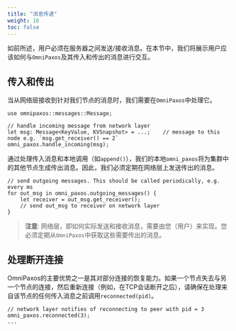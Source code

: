 ```yaml
---
title: "消息传递"
weight: 16
toc: false
---
```

如前所述，用户必须在服务器之间发送/接收消息。在本节中，我们将展示用户应该如何与`OmniPaxos`及其传入和传出的消息进行交互。

## 传入和传出
当从网络层接收到针对我们节点的消息时，我们需要在`OmniPaxos`中处理它。

```rust,edition2018,no_run,noplaypen
use omnipaxos::messages::Message;

// handle incoming message from network layer
let msg: Message<KeyValue, KVSnapshot> = ...;    // message to this node e.g. `msg.get_receiver() == 2`
omni_paxos.handle_incoming(msg);
```

通过处理传入消息和本地调用（如`append()`），我们的本地`omni_paxos`将为集群中的其他节点生成传出消息。因此，我们必须定期在网络层上发送传出的消息。

```rust,edition2018,no_run,noplaypen
// send outgoing messages. This should be called periodically, e.g. every ms
for out_msg in omni_paxos.outgoing_messages() {
    let receiver = out_msg.get_receiver();
    // send out_msg to receiver on network layer
}
```

> **注意**: 网络层，即如何实际发送和接收消息，需要由您（用户）来实现。您必须定期从`OmniPaxos`中获取这些需要传出的消息。

## 处理断开连接
OmniPaxos的主要优势之一是其对部分连接的恢复能力。如果一个节点失去与另一个节点的连接，然后重新连接（例如，在TCP会话断开之后），请确保在处理来自该节点的任何传入消息之前调用`reconnected(pid)`。

```rust,edition2018,no_run,noplaypen
// network layer notifies of reconnecting to peer with pid = 3
omni_paxos.reconnected(3);
...
```
